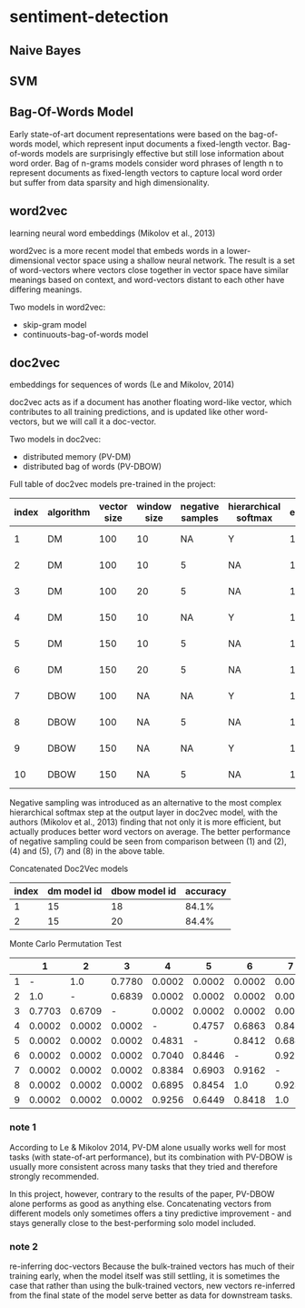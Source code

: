 # sentiment-detection

## Naive Bayes

## SVM

## Bag-Of-Words Model
Early state-of-art document representations were based on the bag-of-words model, which represent input documents a fixed-length vector. Bag-of-words models are surprisingly effective but still lose information about word order. Bag of n-grams models consider word phrases of length n to represent documents as fixed-length vectors to capture local word order but suffer from data sparsity and high dimensionality.

## word2vec
learning neural word embeddings (Mikolov et al., 2013)

word2vec is a more recent model that embeds words in a lower-dimensional vector space using a shallow neural network. The result is a set of word-vectors where vectors close together in vector space have similar meanings based on context, and word-vectors distant to each other have differing meanings. 

Two models in word2vec:
* skip-gram model
* continuouts-bag-of-words model



## doc2vec
embeddings for sequences of words (Le and Mikolov, 2014)

doc2vec acts as if a document has another floating word-like vector, which contributes to all training predictions, and is updated like other word-vectors, but we will call it a doc-vector.

Two models in doc2vec:
* distributed memory (PV-DM)
* distributed bag of words (PV-DBOW)

Full table of doc2vec models pre-trained in the project:

| index | algorithm | vector size | window size | negative samples | hierarchical softmax | epochs | accuracy |
| -- | -- | -- | -- | -- | -- | -- | -- |
| 1 | DM | 100 | 10 | NA | Y | 10/20 | 78.1% / 79.5% |
| 2 | DM | 100 | 10 | 5 | NA | 10/20 | 81.9% / 82.9% |
| 3 | DM | 100 | 20 | 5 | NA | 10/20 | 82.0% / 82.8% |
| 4 | DM | 150 | 10 | NA | Y | 10/20 | 78.6% / 79.9% |
| 5 | DM | 150 | 10 | 5 | NA | 10/20 | 82.4% / __83.9%__ |
| 6 | DM | 150 | 20 | 5 | NA | 10/20 | 81.8% / 82.7% |
| 7 | DBOW | 100 | NA | NA | Y | 10/20 | 86.7% / 87.9% |
| 8 | DBOW | 100 | NA | 5 | NA | 10/20 | 87.8% / __88.2%__ |
| 9 | DBOW | 150 | NA | NA | Y | 10/20 | 86.3% / 86.3% |
| 10 | DBOW | 150 | NA | 5 | NA | 10/20 | 87.3 % / __88.3%__ |

Negative sampling was introduced as an alternative to the most complex hierarchical softmax step at the output layer in doc2vec model, with the authors (Mikolov et al., 2013) finding that not only it is more efficient, but actually produces better word vectors on average. The better performance of negative sampling could be seen from comparison between (1) and (2), (4) and (5), (7) and (8) in the above table.

Concatenated Doc2Vec models

| index | dm model id | dbow model id | accuracy |
| -- | -- | -- | -- |
| 1 | 15 | 18 | 84.1% |
| 2 | 15 | 20 | 84.4% | 



Monte Carlo Permutation Test

|   | 1 | 2         | 3         | 4     | 5     | 6     | 7     | 8     | 9     |
| -- | -- | -- | -- | -- | -- | -- | -- | -- | -- | 
| 1 | - | 1.0  | 0.7780  | 0.0002 | 0.0002 | 0.0002 | 0.0002 | 0.0002 | 0.0002 |
| 2 | 1.0 | -  | 0.6839  | 0.0002 | 0.0002 | 0.0002 | 0.0002 | 0.0002 | 0.0002 |
| 3 | 0.7703 | 0.6709 | -  |  0.0002 | 0.0002 | 0.0002 | 0.0002 | 0.0002 | 0.0002 |
| 4 | 0.0002  | 0.0002  | 0.0002  | - | 0.4757 | 0.6863 | 0.8430 | 0.6810 | 0.9198 | 
| 5 | 0.0002  | 0.0002  | 0.0002  | 0.4831 | - | 0.8412 | 0.6845 | 0.8352 | 0.6247 |
| 6 | 0.0002  | 0.0002  | 0.0002  | 0.7040 | 0.8446 | - | 0.9210 | 1.0 | 0.8486 |
| 7 | 0.0002  | 0.0002  | 0.0002  | 0.8384 | 0.6903 | 0.9162 | - | 0.9284 | 1.0 | 
| 8 | 0.0002  | 0.0002  | 0.0002  | 0.6895 | 0.8454 | 1.0 | 0.9240 | - | 0.8340 |
| 9 | 0.0002  | 0.0002  | 0.0002  | 0.9256 | 0.6449 | 0.8418 | 1.0 | 0.8447 | - |

### note 1
According to Le & Mikolov 2014, PV-DM alone usually works well for most tasks (with state-of-art performance), but its combination with PV-DBOW is usually more consistent across many tasks that they tried and therefore strongly recommended.

In this project, however, contrary to the results of the paper, PV-DBOW alone performs as good as anything else. Concatenating vectors from different models only sometimes offers a tiny predictive improvement - and stays generally close to the best-performing solo model included.

### note 2
re-inferring doc-vectors
Because the bulk-trained vectors has much of their training early, when the model itself was still settling, it is sometimes the case that rather than using the bulk-trained vectors, new vectors re-inferred from the final state of the model serve better as data for downstream tasks.